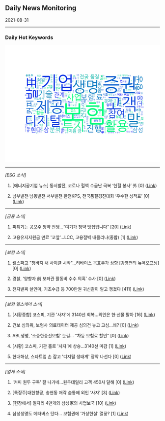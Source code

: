 ## Daily News Monitoring 

2021-08-31 

----------

### Daily Hot Keywords 

![word_cloud](image/2021-08-31_word_cloud.png)

----------

*[ESG 소식]*

1. [에너지공기업 뉴스] 동서발전, 코로나 혈액 수급난 극복 ‘헌혈 봉사’ 外 [0] ([Link](https://news.naver.com/main/read.naver?mode=LSD&mid=sec&sid1=101&oid=082&aid=0001116270))

2. 남부발전·남동발전·서부발전·한전KPS, 전국품질경진대회 ‘우수한 성적표’ [0] ([Link](https://news.naver.com/main/read.naver?mode=LSD&mid=sec&sid1=101&oid=082&aid=0001116266))

----------

*[금융 소식]*

1. 피튀기는 공모주 청약 전쟁…“여기가 청약 맛집입니다” [20] ([Link](https://news.naver.com/main/read.naver?mode=LSD&mid=sec&sid1=101&oid=018&aid=0005023933))

2. 고용유지지원금 만료 '코앞'…LCC, 고용절벽 내몰리나(종합) [1] ([Link](https://news.naver.com/main/read.naver?mode=LSD&mid=sec&sid1=101&oid=003&aid=0010692143))

----------

*[보험 소식]*

1. 웰스파고 "청바지 새 사이클 시작"…리바이스 목표주가 상향 [강영연의 뉴욕오프닝] [0] ([Link](https://news.naver.com/main/read.naver?mode=LSD&mid=sec&sid1=101&oid=015&aid=0004597997))

2. 경찰, ‘양향자 前 보좌관 활동비 수수 의혹’ 수사 [0] ([Link](https://news.naver.com/main/read.naver?mode=LSD&mid=sec&sid1=102&oid=056&aid=0011110970))

3. 전자발찌 살인마, 기초수급 등 700만원 귀신같이 알고 챙겼다 [411] ([Link](https://news.naver.com/main/read.naver?mode=LSD&mid=sec&sid1=102&oid=025&aid=0003130886))

----------

*[보험 헬스케어 소식]*

1. [시황종합] 코스피, 기관 '사자'에 3140선 회복…외인은 현·선물 팔아 [16] ([Link](https://news.naver.com/main/read.naver?mode=LSD&mid=sec&sid1=101&oid=421&aid=0005571897))

2. 건보 심의위, 보험사 의료데이터 제공 심의건 놓고 고심...왜? [0] ([Link](https://news.naver.com/main/read.naver?mode=LSD&mid=sec&sid1=105&oid=092&aid=0002232096))

3. ABL생명, ‘소중한종신보험’ 눈길… "차등 보험료 할인" [0] ([Link](https://news.naver.com/main/read.naver?mode=LSD&mid=sec&sid1=101&oid=417&aid=0000730065))

4. [시황] 코스피, 기관 홀로 '사자'에 상승…3140선 마감 [1] ([Link](https://news.naver.com/main/read.naver?mode=LSD&mid=sec&sid1=101&oid=629&aid=0000103259))

5. 현대해상, 스타트업 손 잡고 '디지털 생태계' 장악 나선다 [0] ([Link](https://news.naver.com/main/read.naver?mode=LSD&mid=sec&sid1=105&oid=293&aid=0000036170))

----------

*[업계 소식]*

1. '커피 원두 구독' 잘 나가네…원두데일리 고객 450사 달해 [0] ([Link](https://news.naver.com/main/read.naver?mode=LSD&mid=sec&sid1=103&oid=009&aid=0004845106))

2. [특징주]대한항공, 송현동 매각 숨통에 외인 ‘사자’ [3] ([Link](https://news.naver.com/main/read.naver?mode=LSD&mid=sec&sid1=101&oid=018&aid=0005023510))

3. [현장에서] 일자리 4만개와 삼성家의 사업보국 [10] ([Link](https://news.naver.com/main/read.naver?mode=LSD&mid=sec&sid1=101&oid=016&aid=0001880624))

4. 삼성생명도 메타버스 탔다… 보험권에 ‘가상현실’ 열풍? [1] ([Link](https://news.naver.com/main/read.naver?mode=LSD&mid=sec&sid1=101&oid=417&aid=0000729884))

